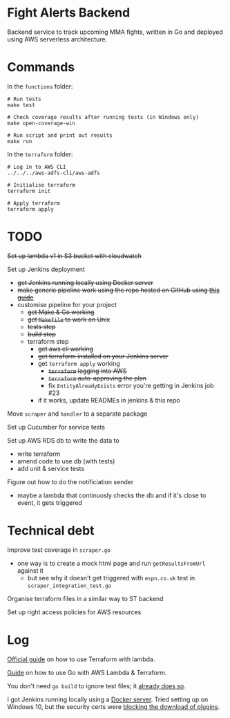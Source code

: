 # Fight Alerts Backend

Backend service to track upcoming MMA fights, written in Go and deployed using AWS serverless architecture.

# Commands

In the `functions` folder:

```
# Run tests
make test

# Check coverage results after running tests (in Windows only)
make open-coverage-win

# Run script and print out results
make run
```

In the `terraform` folder:

```
# Log in to AWS CLI
../../../aws-adfs-cli/aws-adfs

# Initialise terraform
terraform init

# Apply terraform
terraform apply
```

# TODO

~~Set up lambda v1 in S3 bucket with cloudwatch~~

Set up Jenkins deployment
- ~~get Jenkins running locally using Docker server~~
- ~~make generic pipeline work using the repo hosted on GitHub using [this guide](https://www.jenkins.io/doc/pipeline/tour/hello-world/#examples)~~
- customise pipeline for your project
  - ~~get Make & Go working~~
  - ~~get `Makefile` to work on Unix~~
  - ~~tests step~~
  - ~~build step~~
  - terraform step
    - ~~get aws cli working~~ 
    - ~~get terraform installed on your Jenkins server~~
    - get `terraform apply` working
      - ~~`terraform` logging into AWS~~
      - ~~`terraform` auto-approving the plan~~
      - fix `EntityAlreadyExists` error you're getting in Jenkins job #23
    - if it works, update READMEs in jenkins & this repo

Move `scraper` and `handler` to a separate package

Set up Cucumber for service tests

Set up AWS RDS db to write the data to
- write terraform
- amend code to use db (with tests)
- add unit & service tests

Figure out how to do the notificiation sender
- maybe a lambda that continuosly checks the db and if it's close to event, it gets triggered

# Technical debt

Improve test coverage in `scraper.go`
- one way is to create a mock html page and run `getResultsFromUrl` against it
    - but see why it doesn't get triggered with `espn.co.uk` test in `scraper_integration_test.go`

Organise terraform files in a similar way to ST backend

Set up right access policies for AWS resources

# Log

[Official guide](https://learn.hashicorp.com/tutorials/terraform/lambda-api-gateway) on how to use Terraform with lambda.

[Guide]((https://levelup.gitconnected.com/setup-your-go-lambda-and-deploy-with-terraform-9105bda2bd18)) on how to use Go with AWS Lambda & Terraform.

You don't need `go build` to ignore test files; it [already does so](https://stackoverflow.com/a/65844817/7874516).

I got Jenkins running locally using a [Docker server](https://www.jenkins.io/doc/book/installing/docker/). Tried setting up on Windows 10, but the security certs were [blocking the download of plugins](https://stackoverflow.com/questions/24563694/jenkins-unable-to-find-valid-certification-path-to-requested-target-error-whil#:~:text=That%20error%20is%20a%20common,is%20a%20Self-Signed%20Certificate).